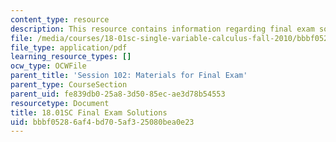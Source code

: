 ```yaml
---
content_type: resource
description: This resource contains information regarding final exam solutions.
file: /media/courses/18-01sc-single-variable-calculus-fall-2010/bbbf05286af4bd705af325080bea0e23_MIT18_01SCF10_finalsol.pdf
file_type: application/pdf
learning_resource_types: []
ocw_type: OCWFile
parent_title: 'Session 102: Materials for Final Exam'
parent_type: CourseSection
parent_uid: fe839db0-25a8-3d50-85ec-ae3d78b54553
resourcetype: Document
title: 18.01SC Final Exam Solutions
uid: bbbf0528-6af4-bd70-5af3-25080bea0e23
---
```

